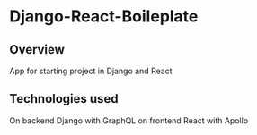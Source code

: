# Django-React-Boileplate
## Overview
App for starting project in Django and React

## Technologies used
On backend Django with GraphQL
on frontend React with Apollo

